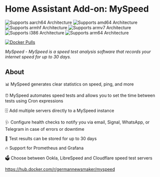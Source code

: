 # Home Assistant Add-on: MySpeed

![Supports aarch64 Architecture][aarch64-shield]
![Supports amd64 Architecture][amd64-shield]
![Supports armhf Architecture][armhf-shield]
![Supports armv7 Architecture][armv7-shield]
![Supports i386 Architecture][i386-shield]
![Supports arm64 Architecture][arm64-shield]

[![Docker Pulls](https://img.shields.io/docker/pulls/germannewsmaker/myspeed.svg?style=flat-square&logo=docker)](https://cloud.docker.com/u/dwelch2101/repository/docker/germannewsmaker/myspeed)

_MySpeed - MySpeed is a speed test analysis software that records your internet speed for up to 30 days._

## About

📊 MySpeed generates clear statistics on speed, ping, and more

⏰ MySpeed automates speed tests and allows you to set the time between tests using Cron expressions

🗄️ Add multiple servers directly to a MySpeed instance

🩺 Configure health checks to notify you via email, Signal, WhatsApp, or Telegram in case of errors or downtime

📆 Test results can be stored for up to 30 days

🔥 Support for Prometheus and Grafana

🗳️ Choose between Ookla, LibreSpeed and Cloudflare speed test servers

https://hub.docker.com/r/germannewsmaker/myspeed

[aarch64-shield]: https://img.shields.io/badge/yes-green.svg
[amd64-shield]: https://img.shields.io/badge/amd64-yes-green.svg
[armhf-shield]: https://img.shields.io/badge/armhf-no-red.svg
[armv7-shield]: https://img.shields.io/badge/armv7-yes-green.svg
[i386-shield]: https://img.shields.io/badge/i386-no-red.svg
[arm64-shield]: https://img.shields.io/badge/arm64-yes-green.svg
